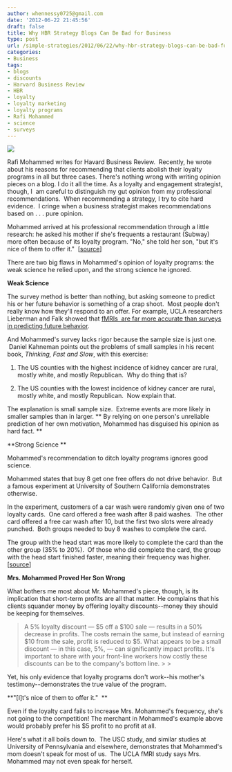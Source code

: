```yaml
---
author: whennessy0725@gmail.com
date: '2012-06-22 21:45:56'
draft: false
title: Why HBR Strategy Blogs Can Be Bad for Business
type: post
url: /simple-strategies/2012/06/22/why-hbr-strategy-blogs-can-be-bad-for-business
categories:
- Business
tags:
- blogs
- discounts
- Harvard Business Review
- HBR
- loyalty
- loyalty marketing
- loyalty programs
- Rafi Mohammed
- science
- surveys
---
```


![](http://static1.squarespace.com/static/56c87f52356fb0ec8c23c9b7/56d09050d9fd567b5dd38d8b/56d09058d9fd567b5dd38df8/1456509777288/loyaltycard.jpg)

  



Rafi Mohammed writes for Havard Business Review.  Recently, he wrote about his reasons for recommending that clients abolish their loyalty programs in all but three cases.
There's nothing wrong with writing opinion pieces on a blog. I do it all the time. As a loyalty and engagement strategist, though, I  am careful to distinguish my gut opinion from my professional recommendations.  When recommending a strategy, I try to cite hard evidence.  I cringe when a business strategist makes recommendations based on . . . pure opinion.




Mohammed arrived at his professional recommendation through a little research: he asked his mother if she's frequents a restaurant (Subway) more often because of its loyalty program. "No," she told her son, "but it's nice of them to offer it."  [[source](http://blogs.hbr.org/cs/2012/06/why_loyalty_programs_can_be_ba.html?utm_source=pulsenews&utm_medium=referral&utm_campaign=Feed%3A+harvardbusiness+%28HBR.org%29)]




There are two big flaws in Mohammed's opinion of loyalty programs: the weak science he relied upon, and the strong science he ignored.




**Weak Science**




The survey method is better than nothing, but asking someone to predict his or her future behavior is something of a crap shoot.  Most people don't really know how they'll respond to an offer. For example, UCLA researchers Lieberman and Falk showed that [fMRIs  are far more accurate than surveys in predicting future behavior](http://www.neurosciencemarketing.com/blog/articles/brain-scans-top-surveys.htm).




And Mohammed's survey lacks rigor because the sample size is just one.  Daniel Kahneman points out the problems of small samples in his recent book, _Thinking, Fast and Slow_, with this exercise:




1. The US counties with the highest incidence of kidney cancer are rural, mostly white, and mostly Republican.  Why do thing that is?




2. The US counties with the lowest incidence of kidney cancer are rural, mostly white, and mostly Republican.  Now explain that.




The explanation is small sample size.  Extreme events are more likely in smaller samples than in larger. ** By relying on one person's unreliable prediction of her own motivation, Mohammed has disguised his opinion as hard fact. **




**Strong Science **




Mohammed's recommendation to ditch loyalty programs ignores good science.




Mohammed states that buy 8 get one free offers do not drive behavior.  But a famous experiment at University of Southern California demonstrates otherwise.




In the experiment, customers of a car wash were randomly given one of two loyalty cards.  One card offered a free wash after 8 paid washes.  The other card offered a free car wash after 10, but the first two slots were already punched.  Both groups needed to buy 8 washes to complete the card.




The group with the head start was more likely to complete the card than the other group (35% to 20%).  Of those who did complete the card, the group with the head start finished faster, meaning their frequency was higher. [[source](http://www.businessweek.com/smallbiz/tips/archives/2011/04/give_loyalty_programs_momentum.html)]




**Mrs. Mohammed Proved Her Son Wrong**




What bothers me most about Mr. Mohammed's piece, though, is its implication that short-term profits are all that matter. He complains that his clients squander money by offering loyalty discounts--money they should be keeping for themselves.




<blockquote>A 5% loyalty discount — $5 off a $100 sale — results in a 50% decrease in profits. The costs remain the same, but instead of earning $10 from the sale, profit is reduced to $5. What appears to be a small discount — in this case, 5%, — can significantly impact profits. It's important to share with your front-line workers how costly these discounts can be to the company's bottom line.
> 
> </blockquote>




Yet, his only evidence that loyalty programs don't work--his mother's testimony--demonstrates the true value of the program.




**"[I]t's nice of them to offer it."  **




Even if the loyalty card fails to increase Mrs. Mohammed's frequency, she's not going to the competition! The merchant in Mohammed's example above would probably prefer his $5 profit to no profit at all.




Here's what it all boils down to.  The USC study, and similar studies at University of Pennsylvania and elsewhere, demonstrates that Mohammed's mom doesn't speak for most of us.  The UCLA fMRI study says Mrs. Mohammed may not even speak for herself.
